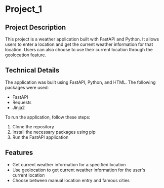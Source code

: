 # Project_1
## Project Description 

This project is a weather application built with FastAPI and Python. It allows users to enter a location and get the current weather information for that location. Users can also choose to use their current location through the geolocation feature.

## Technical Details 

The application was built using FastAPI, Python, and HTML. The following packages were used:

- FastAPI
- Requests
- Jinja2

To run the application, follow these steps:

1. Clone the repository
2. Install the necessary packages using pip
3. Run the FastAPI application

## Features 

- Get current weather information for a specified location
- Use geolocation to get current weather information for the user's current location
- Choose between manual location entry and famous cities
